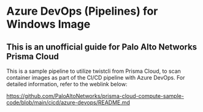 
# Azure DevOps (Pipelines) for Windows Image
## This is an unofficial guide for Palo Alto Networks Prisma Cloud

This is a sample pipeline to utilize twistcli from Prisma Cloud, to scan container images as part of the CI/CD pipeline with Azure DevOps. For detailed information, refer to the weblink below:

https://github.com/PaloAltoNetworks/prisma-cloud-compute-sample-code/blob/main/cicd/azure-devops/README.md
